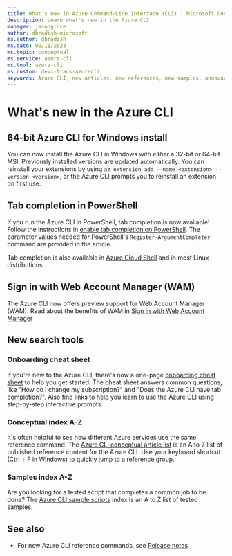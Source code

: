 ```yaml
---
title: What's new in Azure Command-Line Interface (CLI) | Microsoft Docs
description: Learn what's new in the Azure CLI
manager: jasongroce
author: dbradish-microsoft
ms.author: dbradish
ms.date: 08/11/2023
ms.topic: conceptual
ms.service: azure-cli
ms.tool: azure-cli 
ms.custom: devx-track-azurecli
keywords: Azure CLI, new articles, new references, new samples, announcements
---
```

# What's new in the Azure CLI

## 64-bit Azure CLI for Windows install

You can now install the Azure CLI in Windows with _either_ a 32-bit or 64-bit MSI.  Previously installed versions are updated automatically.  You can reinstall your extensions by using `az extension add --name <extension> --version <version>`, or the Azure CLI prompts you to reinstall an extension on first use.

## Tab completion in PowerShell

If you run the Azure CLI in PowerShell, tab completion is now available!  Follow the instructions in [enable tab completion on PowerShell](/cli/azure/install-azure-cli-windows#enable-tab-completion-on-powershell).  The parameter values needed for PowerShell's `Register-ArgumentCompleter` command are provided in the article.

Tab completion is also available in [Azure Cloud Shell](/azure/cloud-shell/quickstart?toc=%2Fcli%2Fazure%2Ftoc.json&bc=%2Fcli%2Fazure%2Fbreadcrumb%2Ftoc.json&tabs=azurecli) and in most Linux distributions.

## Sign in with Web Account Manager (WAM)

The Azure CLI now offers preview support for Web Account Manager (WAM). Read about the benefits of WAM in [Sign in with Web Account Manager](/cli/azure/authenticate-azure-cli#sign-in-with-web-account-manager-wam)

## New search tools

### Onboarding cheat sheet

If you're new to the Azure CLI, there's now a one-page [onboarding cheat sheet](cheat-sheet-onboarding.md) to help you get started. The cheat sheet answers common questions, like "How do I change my subscription?" and "Does the Azure CLI have tab completion?".  Also find links to help you learn to use the Azure CLI using step-by-step interactive prompts.

### Conceptual index A-Z

It's often helpful to see how different Azure services use the same reference command.  The [Azure CLI conceptual article list](reference-docs-index.md) is an A to Z list of published reference content for the Azure CLI.  Use your keyboard shortcut (Ctrl + F in Windows) to quickly jump to a reference group.

### Samples index A-Z

Are you looking for a tested script that completes a common job to be done?  The [Azure CLI sample scripts](samples-index.md) index is an A to Z list of tested samples.  

## See also

- For new Azure CLI reference commands, see [Release notes](release-notes-azure-cli.md)

